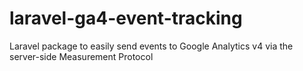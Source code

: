 # laravel-ga4-event-tracking
Laravel package to easily send events to Google Analytics v4 via the server-side Measurement Protocol
